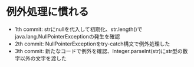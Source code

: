 # 例外処理に慣れる
- 1th commit: strにnullを代入して初期化、str.length()でjava.lang.NullPointerExceptionの発生を確認
- 2th commit: NullPointerExceptionをtry-catch構文で例外処理した
- 3th commit: 新たなコードで例外を確認、Integer.parseInt(str)にstr型の数字以外の文字を渡した
